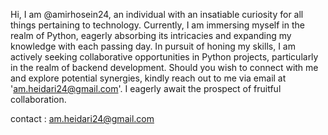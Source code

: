 Hi, I am @amirhosein24, an individual with an insatiable curiosity for all things pertaining to technology. Currently, I am immersing myself in the realm of Python, eagerly absorbing its intricacies and expanding my knowledge with each passing day. In pursuit of honing my skills, I am actively seeking collaborative opportunities in Python projects, particularly in the realm of backend development. Should you wish to connect with me and explore potential synergies, kindly reach out to me via email at 'am.heidari24@gmail.com'. I eagerly await the prospect of fruitful collaboration.


contact : am.heidari24@gmail.com
<!---
amirhosein24/amirhosein24 is a ✨ special ✨ repository because its `README.md` (this file) appears on your GitHub profile.
You can click the Preview link to take a look at your changes.
--->

